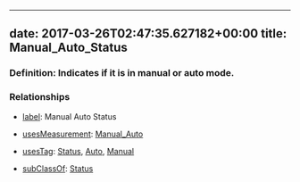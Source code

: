 
---
date: 2017-03-26T02:47:35.627182+00:00
title: Manual_Auto_Status
---
### Definition: Indicates if it is in manual or auto mode.

### Relationships

* [label](http://www.w3.org/2000/01/rdf-schema#label): Manual Auto Status

* [usesMeasurement](https://brickschema.org/schema/1.0/BrickFrame#usesMeasurement): [Manual_Auto](https://brickschema.org/schema/1.0/Brick#Manual_Auto)

* [usesTag](https://brickschema.org/schema/1.0/BrickFrame#usesTag): [Status](https://brickschema.org/schema/1.0/BrickTag#Status), [Auto](https://brickschema.org/schema/1.0/BrickTag#Auto), [Manual](https://brickschema.org/schema/1.0/BrickTag#Manual)

* [subClassOf](http://www.w3.org/2000/01/rdf-schema#subClassOf): [Status](https://brickschema.org/schema/1.0/Brick#Status)
